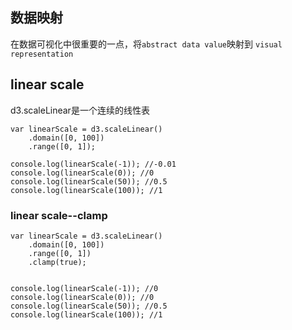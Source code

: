 ## 数据映射
在数据可视化中很重要的一点，将`abstract data value`映射到 `visual representation`

## linear scale
d3.scaleLinear是一个连续的线性表
```
var linearScale = d3.scaleLinear()
    .domain([0, 100])
    .range([0, 1]);

console.log(linearScale(-1)); //-0.01
console.log(linearScale(0)); //0
console.log(linearScale(50)); //0.5
console.log(linearScale(100)); //1
```
### linear scale--clamp

```
var linearScale = d3.scaleLinear()
    .domain([0, 100])
    .range([0, 1])
    .clamp(true);


console.log(linearScale(-1)); //0
console.log(linearScale(0)); //0
console.log(linearScale(50)); //0.5
console.log(linearScale(100)); //1
```